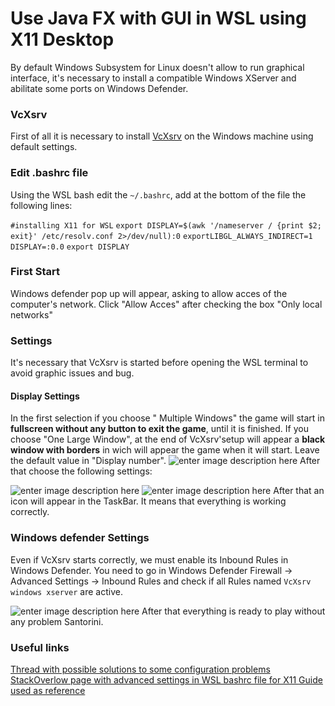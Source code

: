 # Use Java FX with GUI in WSL using X11 Desktop
 
By default  Windows Subsystem for Linux doesn't allow to run graphical interface, it's necessary to install a compatible Windows XServer and abilitate some ports on Windows Defender.






### VcXsrv

First of all it is necessary to install  [VcXsrv]( https://sourceforge.net/projects/vcxsrv/) on the Windows machine using default settings.

### Edit .bashrc file

Using the WSL bash edit the `~/.bashrc`, add at the bottom of the file the following lines:

`#installing X11 for WSL`                                                                                                                                                                                                        `export DISPLAY=$(awk '/nameserver / {print $2; exit}' /etc/resolv.conf 2>/dev/null):0`                                      `exportLIBGL_ALWAYS_INDIRECT=1`                                                                                          
`DISPLAY=:0.0` 
`export DISPLAY`  

### First Start

Windows defender pop up will appear, asking to allow acces  of the computer's network. Click "Allow Acces" after checking the box "Only local networks"

###  Settings
It's necessary that VcXsrv is started before opening the WSL terminal to avoid graphic issues and bug.

#### Display Settings

In the first selection if you choose " Multiple Windows"  the game will start in **fullscreen without any button to exit the game**, until it is finished. If you choose "One Large Window", at the end of VcXsrv'setup will appear a **black  window  with borders**  in wich will appear the game when it will start.  Leave the default value in "Display number".
![enter image description here](https://cdn.discordapp.com/attachments/698582941235806270/724193051068858408/unknown.png)
After that choose the following settings:

![enter image description here](https://cdn.discordapp.com/attachments/698582941235806270/724203269395578950/unknown.png)
![enter image description here](https://cdn.discordapp.com/attachments/698582941235806270/724203339813748746/unknown.png)
After that an icon will appear in the TaskBar. It means that everything is working correctly.
### Windows defender Settings 
Even if VcXsrv starts correctly, we must enable its Inbound Rules  in Windows Defender.
You need to go in  Windows Defender Firewall -> Advanced Settings -> Inbound Rules and check if all Rules named `VcXsrv windows xserver` are active.

![enter image description here](https://cdn.discordapp.com/attachments/698582941235806270/724217905499209758/unknown.png)
After that everything is ready to play without any problem Santorini.

### Useful links
 [Thread with possible solutions to  some configuration problems](https://github.com/microsoft/WSL/issues/4106)
 [StackOverlow page with advanced settings in WSL bashrc file for X11  ](https://stackoverflow.com/questions/61110603/how-to-set-up-working-x11-forwarding-on-wsl2/61110604#61110604)
[Guide used as reference  ](https://www.scivision.dev/x11-gui-windows-subsystem-for-linux/)





